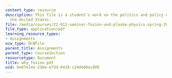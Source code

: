 ```yaml
---
content_type: resource
description: This file is a student's work on the politics and policy of energy in
  the United States.
file: /media/courses/22-012-seminar-fusion-and-plasma-physics-spring-2006/be67e14e23bee73d6418c24de68ac889_why_fusion.pdf
file_type: application/pdf
learning_resource_types:
- Assignments
ocw_type: OCWFile
parent_title: Assignments
parent_type: CourseSection
resourcetype: Document
title: why_fusion.pdf
uid: be67e14e-23be-e73d-6418-c24de68ac889
---
```

